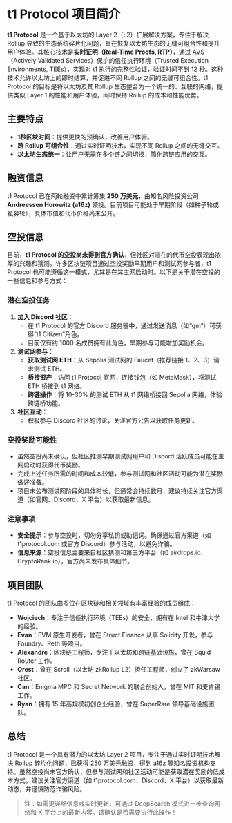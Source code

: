 # t1 Protocol 项目简介

**t1 Protocol** 是一个基于以太坊的 Layer 2（L2）扩展解决方案，专注于解决 Rollup 导致的生态系统碎片化问题，旨在恢复以太坊生态的无缝可组合性和提升用户体验。其核心技术是**实时证明（Real-Time Proofs, RTP）**，通过 AVS（Actively Validated Services）保护的信任执行环境（Trusted Execution Environments, TEEs），实现对 t1 执行的完整性验证，验证时间不到 12 秒。这种技术允许以太坊上的即时结算，并促进不同 Rollup 之间的无缝可组合性。t1 Protocol 的目标是将以太坊及其 Rollup 生态整合为一个统一的、互联的网络，提供类似 Layer 1 的性能和用户体验，同时保持 Rollup 的成本和性能优势。

## 主要特点
- **1秒区块时间**：提供更快的预确认，改善用户体验。
- **跨 Rollup 可组合性**：通过实时证明技术，实现不同 Rollup 之间的无缝交互。
- **以太坊生态统一**：让用户无需在多个链之间切换，简化跨链应用的交互。

## 融资信息
t1 Protocol 已在两轮融资中累计筹集 **250 万美元**，由知名风险投资公司 **Andreessen Horowitz (a16z)** 领投。目前项目可能处于早期阶段（如种子轮或私募轮），具体市值和代币价格尚未公开。

## 空投信息
目前，**t1 Protocol 的空投尚未得到官方确认**，但社区对潜在的代币空投表现出浓厚的兴趣和猜测。许多区块链项目通过空投奖励早期用户和测试网参与者，t1 Protocol 也可能遵循这一模式，尤其是在其主网启动时。以下是关于潜在空投的一些信息和参与方式：

### 潜在空投任务
1. **加入 Discord 社区**：
   - 在 t1 Protocol 的官方 Discord 服务器中，通过发送消息（如“gm”）可获得“t1 Citizen”角色。
   - 目前仅有约 1000 名成员拥有此角色，早期参与可能增加奖励机会。
2. **测试网参与**：
   - **获取测试网 ETH**：从 Sepolia 测试网的 Faucet（推荐链接 1、2、3）请求测试 ETH。
   - **桥接资产**：访问 t1 Protocol 官网，连接钱包（如 MetaMask），将测试 ETH 桥接到 t1 网络。
   - **跨链操作**：将 10-30% 的测试 ETH 从 t1 网络桥接回 Sepolia 网络，体验跨链桥功能。
3. **社区互动**：
   - 积极参与 Discord 社区的讨论，关注官方公告以获取任务更新。

### 空投奖励可能性
- 虽然空投尚未确认，但社区推测早期测试网用户和 Discord 活跃成员可能在主网启动时获得代币奖励。
- 完成上述任务所需的时间和成本较低，参与测试网和社区活动可能为潜在奖励做好准备。
- 项目未公布测试网阶段的具体时长，但通常会持续数月，建议持续关注官方渠道（如官网、Discord、X 平台）以获取最新信息。

### 注意事项
- **安全提示**：参与空投时，切勿分享私钥或助记词。确保通过官方渠道（如 t1protocol.com 或官方 Discord）参与活动，以避免诈骗。
- **信息来源**：空投信息主要来自社区猜测和第三方平台（如 airdrops.io、CryptoRank.io），官方尚未发布具体细节。

## 项目团队
t1 Protocol 的团队由多位在区块链和相关领域有丰富经验的成员组成：
- **Wojciech**：专注于信任执行环境（TEEs）的安全，拥有在 Intel 和牛津大学的经验。
- **Evan**：EVM 原生开发者，曾在 Struct Finance 从事 Solidity 开发，参与 Foundry、Reth 等项目。
- **Alexandre**：区块链工程师，专注于以太坊和跨链基础设施，曾在 Squid Router 工作。
- **Orest**：曾在 Scroll（以太坊 zkRollup L2）担任工程师，创立了 zkWarsaw 社区。
- **Can**：Enigma MPC 和 Secret Network 的联合创始人，曾在 MIT 和麦肯锡工作。
- **Ryan**：拥有 15 年高规模初创企业经验，曾在 SuperRare 领导基础设施团队。

## 总结
t1 Protocol 是一个具有潜力的以太坊 Layer 2 项目，专注于通过实时证明技术解决 Rollup 碎片化问题，已获得 250 万美元融资，得到 a16z 等知名投资机构支持。虽然空投尚未官方确认，但参与测试网和社区活动可能是获取潜在奖励的低成本方式。建议关注官方渠道（如 t1protocol.com、Discord、X 平台）以获取最新动态，并谨慎防范诈骗风险。

> **注**：如需更详细信息或实时更新，可通过 DeepSearch 模式进一步查询网络和 X 平台上的最新内容。请确认是否需要执行此操作！
